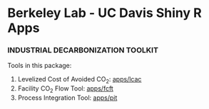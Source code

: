 # Berkeley Lab - UC Davis Shiny R Apps

### INDUSTRIAL DECARBONIZATION TOOLKIT

Tools in this package:

1. Levelized Cost of Avoided CO<sub>2</sub>: [apps/lcac](apps/lcac)
2. Facility CO<sub>2</sub> Flow Tool: [apps/fcft](apps/fcft)
3. Process Integration Tool: [apps/pit](apps/pit)

